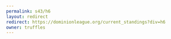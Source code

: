 ```yaml
---
permalink: s43/h6
layout: redirect
redirect: https://dominionleague.org/current_standings?div=h6
owner: truffles
---
```

